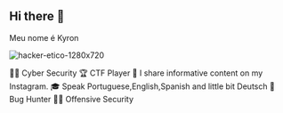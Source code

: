 ## Hi there 👋
Meu nome é Kyron

![hacker-etico-1280x720](https://github.com/user-attachments/assets/e636e8e6-4d8d-4033-af24-b99fe8ae33f9)

👩‍💻 Cyber Security 
🏆 CTF Player
🎥 I share informative content on my Instagram.
🎓 Speak Portuguese,English,Spanish and little bit Deutsch
💸 Bug Hunter
👨‍💻 Offensive Security
